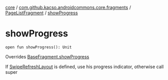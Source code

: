 [core](../../index.md) / [com.github.kacso.androidcommons.core.fragments](../index.md) / [PageListFragment](index.md) / [showProgress](.)

# showProgress

`open fun showProgress(): Unit`

Overrides [BaseFragment.showProgress](../-base-fragment/show-progress.md)

If [SwipeRefreshLayout](#) is defined, use his progress indicator, otherwise call super

